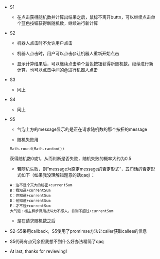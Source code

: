 * S1
    + 在点击获得随机数并计算出结果之后，鼠标不离开buttn，可以继续点击单个蓝色按钮获得新随机数，继续进行新计算
* S2
    + 机器人点击时不允许用户点击

    + 机器人点击时，用户可以点击@让机器人重新开始点击
    
    + 显示计算结果后，可以继续点击单个蓝色按钮获得新随机数，继续进行新计算，也可以点击中间的@进行机器人点击

* S3
    + 同上

* S4
    + 同上

* S5
    + 气泡上方的message显示的是正在请求随机数的那个按扭的message

    + 随机失败用
    ```
    Math.round(Math.random())
    ```
    获得随机数0或1，从而判断是否失败，随机失败的概率大约为0.5
    
    + 若随机失败，则“message为原定message的否定形式”，五句话的否定形式如下（如果我没理解错题意的话qaq）：
    ```
    A：这不是个天大的秘密+currentSum
    B：我知道+currentSum
    C：你知道+currentSum
    D：他知道+currentSum
    E：才不怪+currentSum
    大气泡：楼主异步调用战斗力不感人，目测不超过+currentSum
    ```

    + 是在请求随机数之后

* S2-S5采用callback，S5使用了promimse方法让caller获取callee的信息

* S5代码有点冗余但我想不到什么好办法精简了qaq

* At last, thanks for reviewing!